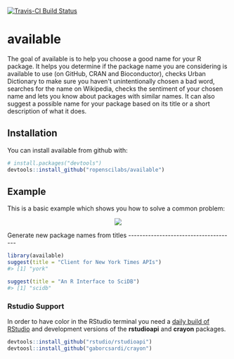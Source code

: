 
<!-- README.md is generated from README.Rmd. Please edit that file -->
[![Travis-CI Build Status](https://travis-ci.org/ropenscilabs/available.svg?branch=master)](https://travis-ci.org/ropenscilabs/available)

available
=========

The goal of available is to help you choose a good name for your R package. It helps you determine if the package name you are considering is available to use (on GitHub, CRAN and Bioconductor), checks Urban Dictionary to make sure you haven't unintentionally chosen a bad word, searches for the name on Wikipedia, checks the sentiment of your chosen name and lets you know about packages with similar names. It can also suggest a possible name for your package based on its title or a short description of what it does.

Installation
------------

You can install available from github with:

``` r
# install.packages("devtools")
devtools::install_github("ropenscilabs/available")
```

Example
-------

This is a basic example which shows you how to solve a common problem:

<p align="center">
<img src="http://i.imgur.com/tA1VdaH.png">
</p>
Generate new package names from titles
--------------------------------------

``` r
library(available)
suggest(title = "Client for New York Times APIs")
#> [1] "york"

suggest(title = "An R Interface to SciDB")
#> [1] "scidb"
```

### Rstudio Support

In order to have color in the RStudio terminal you need a [daily build of RStudio](https://dailies.rstudio.com/) and development versions of the **rstudioapi** and **crayon** packages.

``` r
devtools::install_github("rstudio/rstudioapi")
devtoosl::install_github("gaborcsardi/crayon")
```
